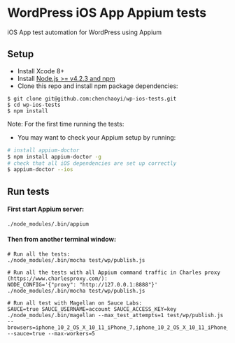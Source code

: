 # WordPress iOS App Appium tests

iOS App test automation for WordPress using Appium


## Setup

* Install Xcode 8+
* Install [Node.js >= v4.2.3 and npm](http://nodejs.org/)
* Clone this repo and install npm package dependencies:
```shell
$ git clone git@github.com:chenchaoyi/wp-ios-tests.git
$ cd wp-ios-tests
$ npm install
```

Note: For the first time running the tests:

* You may want to check your Appium setup by running:

```bash
# install appium-doctor
$ npm install appium-doctor -g
# check that all iOS dependencies are set up correctly
$ appium-doctor --ios
```

## Run tests

#### First start Appium server:

```shell
./node_modules/.bin/appium
```

#### Then from another terminal window:
```shell
# Run all the tests:
./node_modules/.bin/mocha test/wp/publish.js

# Run all the tests with all Appium command traffic in Charles proxy (https://www.charlesproxy.com/):
NODE_CONFIG='{"proxy": "http://127.0.0.1:8888"}' ./node_modules/.bin/mocha test/wp/publish.js

# Run all test with Magellan on Sauce Labs:
SAUCE=true SAUCE_USERNAME=account SAUCE_ACCESS_KEY=key ./node_modules/.bin/magellan --max_test_attempts=1 test/wp/publish.js --browsers=iphone_10_2_OS_X_10_11_iPhone_7,iphone_10_2_OS_X_10_11_iPhone_7_Plus --sauce=true --max-workers=5

```

